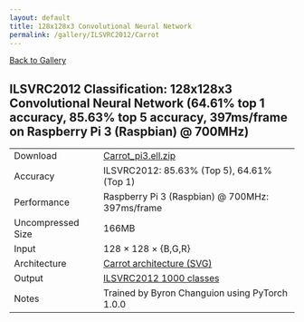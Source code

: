 ```yaml
---
layout: default
title: 128x128x3 Convolutional Neural Network
permalink: /gallery/ILSVRC2012/Carrot
---
```


[Back to Gallery](/ELL/gallery)

## ILSVRC2012 Classification: 128x128x3 Convolutional Neural Network (64.61% top 1 accuracy, 85.63% top 5 accuracy, 397ms/frame on Raspberry Pi 3 (Raspbian) @ 700MHz)

<table class="table table-striped table-bordered">
    <tr>
        <td> Download </td>
        <td colspan="3"> <a href="https://github.com/Microsoft/ELL-models/raw/master/models/ILSVRC2012/Carrot/Carrot_pi3.ell.zip">Carrot_pi3.ell.zip</a></td>
    </tr>
    <tr>
        <td> Accuracy </td>
        <td colspan="3"> ILSVRC2012: 85.63% (Top 5), 64.61% (Top 1) </td>
    </tr>
    <tr>
        <td> Performance </td>
        <td colspan="3"> Raspberry Pi 3 (Raspbian) @ 700MHz: 397ms/frame </td>
    </tr>
    <tr>
        <td> Uncompressed Size </td>
        <td colspan="3"> 166MB </td>
    </tr>
    <tr>
        <td> Input </td>
        <td colspan="3"> 128 &times; 128 &times; {B,G,R} </td>
    </tr>
    <tr>
        <td> Architecture </td>
        <td>
            <a href="https://github.com/Microsoft/ELL-models/raw/master/models/ILSVRC2012/Carrot/Carrot.cntk.svg?sanitize=true" target="_blank">Carrot architecture (SVG)</a>
        </td>
    </tr>
    <tr>
        <td> Output </td>
        <td colspan="3"> <a href="https://github.com/Microsoft/ELL-models/raw/master/models/ILSVRC2012/categories.txt">ILSVRC2012 1000 classes</a> </td>
    </tr>
    <tr>
        <td> Notes </td>
        <td colspan="3"> Trained by Byron Changuion using PyTorch 1.0.0 </td>
    </tr>
</table>

